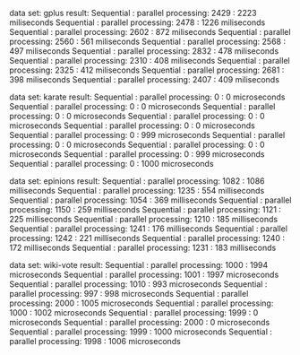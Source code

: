 data set: gplus
result:
    Sequential : parallel processing: 2429 : 2223 miliseconds
    Sequential : parallel processing: 2478 : 1226 miliseconds
    Sequential : parallel processing: 2602 : 872 miliseconds
    Sequential : parallel processing: 2560 : 561 miliseconds
    Sequential : parallel processing: 2568 : 497 miliseconds
    Sequential : parallel processing: 2832 : 478 miliseconds
    Sequential : parallel processing: 2310 : 408 miliseconds
    Sequential : parallel processing: 2325 : 412 miliseconds
    Sequential : parallel processing: 2681 : 398 miliseconds
    Sequential : parallel processing: 2407 : 409 miliseconds

data set: karate
result:
    Sequential : parallel processing: 0 : 0 microseconds
    Sequential : parallel processing: 0 : 0 microseconds
    Sequential : parallel processing: 0 : 0 microseconds
    Sequential : parallel processing: 0 : 0 microseconds
    Sequential : parallel processing: 0 : 0 microseconds
    Sequential : parallel processing: 0 : 999 microseconds
    Sequential : parallel processing: 0 : 0 microseconds
    Sequential : parallel processing: 0 : 0 microseconds
    Sequential : parallel processing: 0 : 999 microseconds
    Sequential : parallel processing: 0 : 1000 microseconds

data set: epinions
result:
    Sequential : parallel processing: 1082 : 1086 milliseconds
    Sequential : parallel processing: 1235 : 554 milliseconds
    Sequential : parallel processing: 1054 : 369 milliseconds
    Sequential : parallel processing: 1150 : 259 milliseconds
    Sequential : parallel processing: 1121 : 225 milliseconds
    Sequential : parallel processing: 1210 : 185 milliseconds
    Sequential : parallel processing: 1241 : 176 milliseconds
    Sequential : parallel processing: 1242 : 221 milliseconds
    Sequential : parallel processing: 1240 : 172 milliseconds
    Sequential : parallel processing: 1231 : 183 milliseconds

data set: wiki-vote
result:
    Sequential : parallel processing: 1000 : 1994 microseconds
    Sequential : parallel processing: 1001 : 1997 microseconds
    Sequential : parallel processing: 1010 : 993 microseconds
    Sequential : parallel processing: 997 : 998 microseconds
    Sequential : parallel processing: 2000 : 1005 microseconds
    Sequential : parallel processing: 1000 : 1002 microseconds
    Sequential : parallel processing: 1999 : 0 microseconds
    Sequential : parallel processing: 2000 : 0 microseconds
    Sequential : parallel processing: 1999 : 1000 microseconds
    Sequential : parallel processing: 1998 : 1006 microseconds
